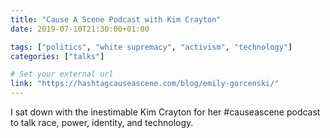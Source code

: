 ```yaml
---
title: "Cause A Scene Podcast with Kim Crayton"
date: 2019-07-10T21:30:00+01:00

tags: ["politics", "white supremacy", "activism", "technology"]
categories: ["talks"]

# Set your external url
link: "https://hashtagcauseascene.com/blog/emily-gorcenski/"
---
```

I sat down with the inestimable Kim Crayton for her #causeascene podcast to talk race, power, identity, and technology.